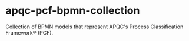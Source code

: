 # apqc-pcf-bpmn-collection

Collection of BPMN models that represent APQC's Process Classification Framework® (PCF).
